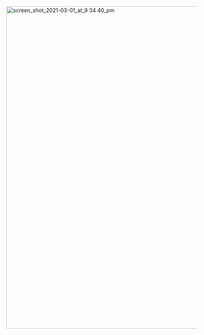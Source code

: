 <img width="847" alt="screen_shot_2021-03-01_at_9 34 40_pm" src="https://user-images.githubusercontent.com/76001642/117193041-05e5f680-ada8-11eb-82e4-9ec8d6f53a76.png">
